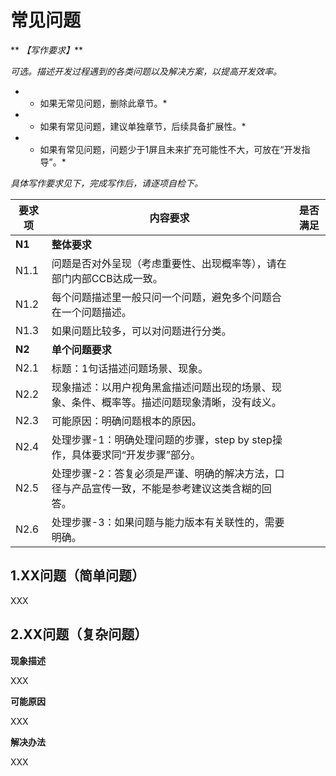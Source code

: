 # 常见问题

** *【写作要求】***


*可选。描述开发过程遇到的各类问题以及解决方案，以提高开发效率。*


- * 如果无常见问题，删除此章节。*

- * 如果有常见问题，建议单独章节，后续具备扩展性。*

- * 如果有常见问题，问题少于1屏且未来扩充可能性不大，可放在“开发指导”。*


*具体写作要求见下，完成写作后，请逐项自检下。*


| 要求项 | 内容要求 | 是否满足 |
| -------- | -------- | -------- |
| **N1** | **整体要求** |  |
| N1.1 | 问题是否对外呈现（考虑重要性、出现概率等），请在部门内部CCB达成一致。 |  |
| N1.2 | 每个问题描述里一般只问一个问题，避免多个问题合在一个问题描述。 |  |
| N1.3 | 如果问题比较多，可以对问题进行分类。 |  |
| **N2** | **单个问题要求** |  |
| N2.1 | 标题：1句话描述问题场景、现象。 |  |
| N2.2 | 现象描述：以用户视角黑盒描述问题出现的场景、现象、条件、概率等。描述问题现象清晰，没有歧义。 |  |
| N2.3 | 可能原因：明确问题根本的原因。 |  |
| N2.4 | 处理步骤-1：明确处理问题的步骤，step&nbsp;by&nbsp;step操作，具体要求同“开发步骤”部分。 |  |
| N2.5 | 处理步骤-2：答复必须是严谨、明确的解决方法，口径与产品宣传一致，不能是参考建议这类含糊的回答。 |  |
| N2.6 | 处理步骤-3：如果问题与能力版本有关联性的，需要明确。 |  |


## 1.XX问题（简单问题）

XXX


## 2.XX问题（复杂问题）

**现象描述**

XXX

**可能原因**

XXX

**解决办法**

XXX
